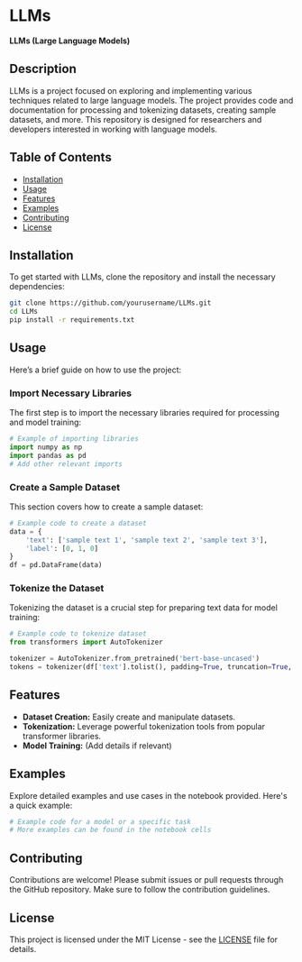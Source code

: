 
# LLMs

**LLMs (Large Language Models)**

## Description

LLMs is a project focused on exploring and implementing various techniques related to large language models. The project provides code and documentation for processing and tokenizing datasets, creating sample datasets, and more. This repository is designed for researchers and developers interested in working with language models.

## Table of Contents

- [Installation](#installation)
- [Usage](#usage)
- [Features](#features)
- [Examples](#examples)
- [Contributing](#contributing)
- [License](#license)

## Installation

To get started with LLMs, clone the repository and install the necessary dependencies:

```bash
git clone https://github.com/yourusername/LLMs.git
cd LLMs
pip install -r requirements.txt
```

## Usage

Here’s a brief guide on how to use the project:

### Import Necessary Libraries

The first step is to import the necessary libraries required for processing and model training:

```python
# Example of importing libraries
import numpy as np
import pandas as pd
# Add other relevant imports
```

### Create a Sample Dataset

This section covers how to create a sample dataset:

```python
# Example code to create a dataset
data = {
    'text': ['sample text 1', 'sample text 2', 'sample text 3'],
    'label': [0, 1, 0]
}
df = pd.DataFrame(data)
```

### Tokenize the Dataset

Tokenizing the dataset is a crucial step for preparing text data for model training:

```python
# Example code to tokenize dataset
from transformers import AutoTokenizer

tokenizer = AutoTokenizer.from_pretrained('bert-base-uncased')
tokens = tokenizer(df['text'].tolist(), padding=True, truncation=True, return_tensors="pt")
```

## Features

- **Dataset Creation:** Easily create and manipulate datasets.
- **Tokenization:** Leverage powerful tokenization tools from popular transformer libraries.
- **Model Training:** (Add details if relevant)

## Examples

Explore detailed examples and use cases in the notebook provided. Here's a quick example:

```python
# Example code for a model or a specific task
# More examples can be found in the notebook cells
```

## Contributing

Contributions are welcome! Please submit issues or pull requests through the GitHub repository. Make sure to follow the contribution guidelines.

## License

This project is licensed under the MIT License - see the [LICENSE](LICENSE) file for details.

